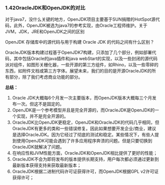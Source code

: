 ### 1.42OracleJDK和OpenJDK的对比

对于java7，没什么关键的地方，OpenJDK项目主要基于SUN捐赠的HotSpot源代码，此外，OpenJDK被选为java7的参考实现，由Oracle工程师维护。关于JVM，JDK，JRE和OpenJDK之间的区别

OpenJDK 存储库中的源代码与用于构建 Oracle JDK 的代码之间有什么区别？

OracleJDK版本构建过程基于OpenJDK7构建，只添加了几个部分，例如部署代码，其中包括Oracle的java插件和java webStart的实现，以及一些封闭的源代码派对组件，如图形关栅化器，一些开源的第三方组件，如Rhino，以及一些零碎的东西，如附件文档或第三方字体。展望未来，我们的目的是开源OracleJDK的所有部分，除了我们考虑商业功能的部分。

**总结：**

1. Oracle JDK大概每6个月发一次主要版本，而OpenJDK版本大概每三个月发布一次。但这不是固定的。
2. OpenJDK是一个参考模型并且是完全开源的，而OracleJDK是OpenJDK的一个实现，并不是完全开源的。
3. OracleJDK比OpenJDK更稳定，OpenJDK和OracleJDK的代码几乎相同，但OracleJDK有更多的类和一些错误修复。因此如果想要开发企业/商业，建议是选择OracleJDK。因为它经过了彻底的测试和稳定。某些情况下，有些人提到使用OpenJDK可能会遇到了许多应用程序奔溃的问题。但是只要切换到OracleJDK就解决了问题。
4. 在响应性和JVM性能方面，OracleJDK和OpenJDK相比提供了更好的性能；
5. OracleJDK不会为即将发布的版本提供长期支持，用户每次都必须通过更新到最新版本获得支持来获取最新版本；
6. OracleJDK根据二进制代码许可证获得许可，而OpenJDK根据GPL v2许可证获得许可；

